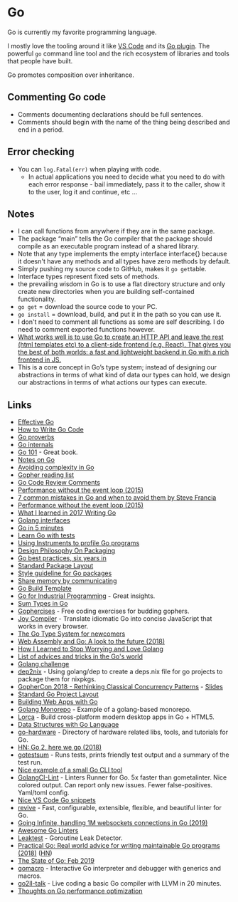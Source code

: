 # Go

Go is currently my favorite programming language.

I mostly love the tooling around it like [VS Code](../../text-editors/vs-code/) and its [Go plugin](https://github.com/Microsoft/vscode-go). The powerful `go` command line tool and the rich ecosystem of libraries and tools that people have built.

Go promotes composition over inheritance.

## Commenting Go code

* Comments documenting declarations should be full sentences.
* Comments should begin with the name of the thing being described and end in a period.

## Error checking

* You can `log.Fatal(err)` when playing with code.
  * In actual applications you need to decide what you need to do with each error response - bail immediately, pass it to the caller, show it to the user, log it and continue, etc ...

## Notes

* I can call functions from anywhere if they are in the same package.
* The package “main” tells the Go compiler that the package should compile as an executable program instead of a shared library.
* Note that any type implements the empty interface interface{} because it doesn't have any methods and all types have zero methods by default.
* Simply pushing my source code to GitHub, makes it `go get`table.
* Interface types represent fixed sets of methods.
* the prevailing wisdom in Go is to use a flat directory structure and only create new directories when you are building self-contained functionality.
* `go get` = download the source code to your PC.
* `go install` = download, build, and put it in the path so you can use it.
* I don't need to comment all functions as some are self describing. I do need to comment exported functions however.
* [What works well is to use Go to create an HTTP API and leave the rest \(html templates etc\) to a client-side frontend \(e.g. React\). That gives you the best of both worlds: a fast and lightweight backend in Go with a rich frontend in JS.](https://www.reddit.com/r/golang/comments/8eeolx/recommended_web_framework_for_go/)
* This is a core concept in Go’s type system; instead of designing our abstractions in terms of what kind of data our types can hold, we design our abstractions in terms of what actions our types can execute.

## Links

* [Effective Go](https://golang.org/doc/effective_go.html)
* [How to Write Go Code](https://golang.org/doc/code.html)
* [Go proverbs](https://go-proverbs.github.io/)
* [Go internals](https://github.com/teh-cmc/go-internals#readme)
* [Go 101](https://go101.org/article/101.html) - Great book.
* [Notes on Go](https://brandur.org/go)
* [Avoiding complexity in Go](https://bradgignac.com/2014/09/24/avoiding-complexity-with-go.html)
* [Gopher reading list](https://github.com/enocom/gopher-reading-list#readme)
* [Go Code Review Comments](https://github.com/golang/go/wiki/CodeReviewComments)
* [Performance without the event loop \(2015\)](https://dave.cheney.net/2015/08/08/performance-without-the-event-loop)
* [7 common mistakes in Go and when to avoid them by Steve Francia](https://www.youtube.com/watch?v=29LLRKIL_TI)
* [Performance without the event loop \(2015\)](https://dave.cheney.net/2015/08/08/performance-without-the-event-loop)
* [What I learned in 2017 Writing Go](https://www.commandercoriander.net/blog/2017/12/31/writing-go/)
* [Golang interfaces](https://blog.chewxy.com/2018/03/18/golang-interfaces/)
* [Go in 5 minutes](https://github.com/arschles/go-in-5-minutes)
* [Learn Go with tests](https://github.com/quii/learn-go-with-tests)
* [Using Instruments to profile Go programs](https://rakyll.org/instruments/)
* [Design Philosophy On Packaging](https://www.ardanlabs.com/blog/2017/02/design-philosophy-on-packaging.html)
* [Go best practices, six years in](https://peter.bourgon.org/go-best-practices-2016/#repository-structure)
* [Standard Package Layout](https://medium.com/@benbjohnson/standard-package-layout-7cdbc8391fc1)
* [Style guideline for Go packages](https://rakyll.org/style-packages/)
* [Share memory by communicating](https://blog.golang.org/share-memory-by-communicating)
* [Go Build Template](https://github.com/thockin/go-build-template)
* [Go for Industrial Programming](https://peter.bourgon.org/go-for-industrial-programming/) - Great insights.
* [Sum Types in Go](http://www.jerf.org/iri/post/2917)
* [Gophercises](https://gophercises.com/) - Free coding exercises for budding gophers.
* [Joy Compiler](https://mat.tm/joy/) - Translate idiomatic Go into concise JavaScript that works in every browser.
* [The Go Type System for newcomers](https://rakyll.org/typesystem/)
* [Web Assembly and Go: A look to the future \(2018\)](https://brianketelsen.com/web-assembly-and-go-a-look-to-the-future/)
* [How I Learned to Stop Worrying and Love Golang](https://corte.si/posts/code/go/golang-practicaly-beats-purity/index.html)
* [List of advices and tricks in the Go's world](https://github.com/cristaloleg/go-advices#readme)
* [Golang challenge](http://golang-challenge.org/)
* [dep2nix](https://github.com/nixcloud/dep2nix) - Using golang/dep to create a deps.nix file for go projects to package them for nixpkgs.
* [GopherCon 2018 - Rethinking Classical Concurrency Patterns](https://about.sourcegraph.com/go/gophercon-2018-rethinking-classical-concurrency-patterns/) - [Slides](https://drive.google.com/file/d/1nPdvhB0PutEJzdCq5ms6UI58dp50fcAN/view)
* [Standard Go Project Layout](https://github.com/golang-standards/project-layout#readme)
* [Building Web Apps with Go](https://codegangsta.gitbooks.io/building-web-apps-with-go/content/)
* [Golang Monorepo](https://github.com/flowerinthenight/golang-monorepo#readme) - Example of a golang-based monorepo.
* [Lorca](https://github.com/zserge/lorca) - Build cross-platform modern desktop apps in Go + HTML5.
* [Data Structures with Go Language](https://github.com/Dentrax/Data-Structures-with-Go)
* [go-hardware](https://github.com/rakyll/go-hardware) - Directory of hardware related libs, tools, and tutorials for Go.
* [HN: Go 2, here we go \(2018\)](https://news.ycombinator.com/item?id=18561587)
* [gotestsum](https://github.com/gotestyourself/gotestsum) - Runs tests, prints friendly test output and a summary of the test run.
* [Nice example of a small Go CLI tool](https://github.com/htdvisser/did)
* [GolangCI-Lint](https://github.com/golangci/golangci-lint) - Linters Runner for Go. 5x faster than gometalinter. Nice colored output. Can report only new issues. Fewer false-positives. Yaml/toml config.
* [Nice VS Code Go snippets](https://github.com/tj/vscode-snippets)
* [revive](https://github.com/mgechev/revive) - Fast, configurable, extensible, flexible, and beautiful linter for Go.
* [Going Infinite, handling 1M websockets connections in Go \(2019\)](https://github.com/eranyanay/1m-go-websockets)
* [Awesome Go Linters](https://github.com/golangci/awesome-go-linters#readme)
* [Leaktest](https://github.com/fortytw2/leaktest) - Goroutine Leak Detector.
* [Practical Go: Real world advice for writing maintainable Go programs \(2018\)](https://dave.cheney.net/practical-go/presentations/qcon-china.html) \([HN](https://news.ycombinator.com/item?id=19218097)\)
* [The State of Go: Feb 2019](https://speakerdeck.com/campoy/the-state-of-go-feb-2019?slide=38)
* [gomacro](https://github.com/cosmos72/gomacro) - Interactive Go interpreter and debugger with generics and macros.
* [go2ll-talk](https://github.com/pwaller/go2ll-talk) - Live coding a basic Go compiler with LLVM in 20 minutes.
* [Thoughts on Go performance optimization](https://github.com/dgryski/go-perfbook#readme)

